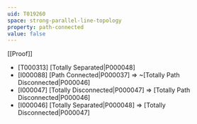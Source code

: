 ```yaml
---
uid: T019260
space: strong-parallel-line-topology
property: path-connected
value: false
---
```

[[Proof]]

* [T000313] [Totally Separated|P000048]
* [I000088] [Path Connected|P000037] => ~[Totally Path Disconnected|P000046]
* [I000047] [Totally Disconnected|P000047] => [Totally Path Disconnected|P000046]
* [I000046] [Totally Separated|P000048] => [Totally Disconnected|P000047]

